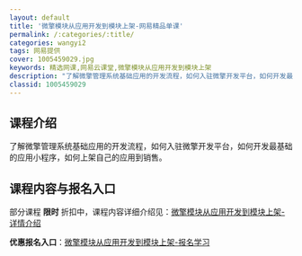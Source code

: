 ```yaml
---
layout: default
title: '微擎模块从应用开发到模块上架-网易精品单课'
permalink: /:categories/:title/
categories: wangyi2
tags: 网易提供
cover: 1005459029.jpg
keywords: 精选网课,网易云课堂,微擎模块从应用开发到模块上架
description: "了解微擎管理系统基础应用的开发流程，如何入驻微擎开发平台，如何开发最基础的应用小程序，如何上架自己的应用到销售。微擎模块从应用开发到模块上架"
classid: 1005459029
---
```


## 课程介绍

了解微擎管理系统基础应用的开发流程，如何入驻微擎开发平台，如何开发最基础的应用小程序，如何上架自己的应用到销售。

## 课程内容与报名入口

部分课程 **限时** 折扣中，课程内容详细介绍见：[微擎模块从应用开发到模块上架-详情介绍](https://study.163.com/course/introduction/1005459029.htm?share=1&shareId=1025206652&utm_campaign=share&utm_medium=iphoneShare&utm_source=&utm_u=1025206652)

**优惠报名入口**：[微擎模块从应用开发到模块上架-报名学习](https://study.163.com/course/introduction/1005459029.htm?share=1&shareId=1025206652&utm_campaign=share&utm_medium=iphoneShare&utm_source=&utm_u=1025206652)

